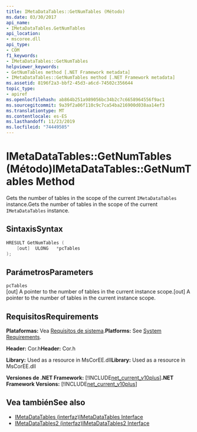 ```yaml
---
title: IMetaDataTables::GetNumTables (Método)
ms.date: 03/30/2017
api_name:
- IMetaDataTables.GetNumTables
api_location:
- mscoree.dll
api_type:
- COM
f1_keywords:
- IMetaDataTables::GetNumTables
helpviewer_keywords:
- GetNumTables method [.NET Framework metadata]
- IMetaDataTables::GetNumTables method [.NET Framework metadata]
ms.assetid: 8196f2a3-bbf2-45d3-a6cd-74502c356644
topic_type:
- apiref
ms.openlocfilehash: ab864b251a989056bc34b2c7c6658964556f9ac1
ms.sourcegitcommit: 9a39f2a06f110c9c7ca54ba216900d038aa14ef3
ms.translationtype: MT
ms.contentlocale: es-ES
ms.lasthandoff: 11/23/2019
ms.locfileid: "74449505"
---
```

# <a name="imetadatatablesgetnumtables-method"></a><span data-ttu-id="7ef27-102">IMetaDataTables::GetNumTables (Método)</span><span class="sxs-lookup"><span data-stu-id="7ef27-102">IMetaDataTables::GetNumTables Method</span></span>
<span data-ttu-id="7ef27-103">Gets the number of tables in the scope of the current `IMetaDataTables` instance.</span><span class="sxs-lookup"><span data-stu-id="7ef27-103">Gets the number of tables in the scope of the current `IMetaDataTables` instance.</span></span>  
  
## <a name="syntax"></a><span data-ttu-id="7ef27-104">Sintaxis</span><span class="sxs-lookup"><span data-stu-id="7ef27-104">Syntax</span></span>  
  
```cpp  
HRESULT GetNumTables (  
    [out]  ULONG   *pcTables  
);  
```  
  
## <a name="parameters"></a><span data-ttu-id="7ef27-105">Parámetros</span><span class="sxs-lookup"><span data-stu-id="7ef27-105">Parameters</span></span>  
 `pcTables`  
 <span data-ttu-id="7ef27-106">[out] A pointer to the number of tables in the current instance scope.</span><span class="sxs-lookup"><span data-stu-id="7ef27-106">[out] A pointer to the number of tables in the current instance scope.</span></span>  
  
## <a name="requirements"></a><span data-ttu-id="7ef27-107">Requisitos</span><span class="sxs-lookup"><span data-stu-id="7ef27-107">Requirements</span></span>  
 <span data-ttu-id="7ef27-108">**Plataformas:** Vea [Requisitos de sistema](../../../../docs/framework/get-started/system-requirements.md).</span><span class="sxs-lookup"><span data-stu-id="7ef27-108">**Platforms:** See [System Requirements](../../../../docs/framework/get-started/system-requirements.md).</span></span>  
  
 <span data-ttu-id="7ef27-109">**Header:** Cor.h</span><span class="sxs-lookup"><span data-stu-id="7ef27-109">**Header:** Cor.h</span></span>  
  
 <span data-ttu-id="7ef27-110">**Library:** Used as a resource in MsCorEE.dll</span><span class="sxs-lookup"><span data-stu-id="7ef27-110">**Library:** Used as a resource in MsCorEE.dll</span></span>  
  
 <span data-ttu-id="7ef27-111">**Versiones de .NET Framework:** [!INCLUDE[net_current_v10plus](../../../../includes/net-current-v10plus-md.md)]</span><span class="sxs-lookup"><span data-stu-id="7ef27-111">**.NET Framework Versions:** [!INCLUDE[net_current_v10plus](../../../../includes/net-current-v10plus-md.md)]</span></span>  
  
## <a name="see-also"></a><span data-ttu-id="7ef27-112">Vea también</span><span class="sxs-lookup"><span data-stu-id="7ef27-112">See also</span></span>

- [<span data-ttu-id="7ef27-113">IMetaDataTables (interfaz)</span><span class="sxs-lookup"><span data-stu-id="7ef27-113">IMetaDataTables Interface</span></span>](../../../../docs/framework/unmanaged-api/metadata/imetadatatables-interface.md)
- [<span data-ttu-id="7ef27-114">IMetaDataTables2 (interfaz)</span><span class="sxs-lookup"><span data-stu-id="7ef27-114">IMetaDataTables2 Interface</span></span>](../../../../docs/framework/unmanaged-api/metadata/imetadatatables2-interface.md)
